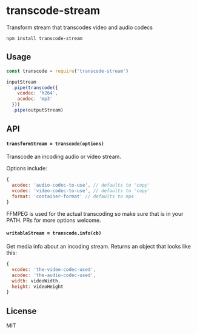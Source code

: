 # transcode-stream

Transform stream that transcodes video and audio codecs

```
npm install transcode-stream
```

## Usage

``` js
const transcode = require('transcode-stream')

inputStream
  .pipe(transcode({
    vcodec: 'h264',
    acodec: 'mp3'
  }))
  .pipe(outputStream)
```

## API

#### `transformStream = transcode(options)`

Transcode an incoding audio or video stream.

Options include:

``` js
{
  acodec: 'audio-codec-to-use', // defaults to 'copy'
  vcodec: 'video-codec-to-use', // defaults to 'copy'
  format: 'container-format' // defaults to mp4
}
```

FFMPEG is used for the actual transcoding so make sure
that is in your PATH. PRs for more options welcome.

#### `writableStream = transcode.info(cb)`

Get media info about an incoding stream. Returns an object
that looks like this:

``` js
{
  vcodec: 'the-video-codec-used',
  acodec: 'the-audio-codec-used',
  width: videoWidth,
  height: videoHeight
}
```

## License

MIT
